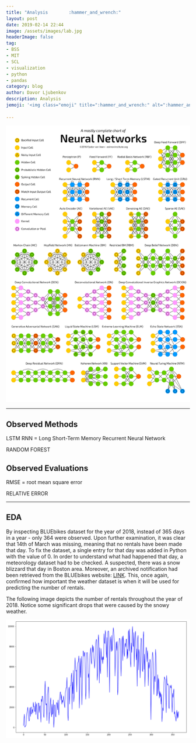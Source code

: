 ```yaml
---
title: "Analysis        :hammer_and_wrench:"
layout: post
date: 2019-02-14 22:44
image: /assets/images/lab.jpg
headerImage: false
tag:
- BSS
- MIT
- SCL
- visualization
- python
- pandas
category: blog
author: Davor Ljubenkov
description: Analysis
jemoji: '<img class="emoji" title=":hammer_and_wrench:" alt=":hammer_and_wrench:" src="https://assets.github.com/images/icons/emoji/unicode/1f6E0.png" height="20" width="20" align="absmiddle">'

---
```

![Markdown Image][1]

---

## Observed Methods

LSTM RNN = Long Short-Term Memory Recurrent Neural Network

RANDOM FOREST

## Observed Evaluations

RMSE = root mean square error

RELATIVE ERROR

---

## EDA

By inspecting BLUEbikes dataset for the year of 2018, instead of 365 days in a year - only 364 were observed. Upon further examination, it was clear that 14th of March was missing, meaning that no rentals have been made that day. To fix the dataset, a single entry for that day was added in Python with the value of 0. In order to understand what had happened that day, a meteorology dataset had to be checked. A suspected, there was a snow blizzard that day in Boston area. Moreover, an archived notification had been retrieved from the BLUEbikes website: [LINK](https://www.bluebikes.com/blog/system-alert-the-hubway-system-has-reopened-wed-3-14). This, once again, confirmed how important the weather dataset is when it will be used for predicting the number of rentals.

The following image depicts the number of rentals throughout the year of 2018. Notice some significant drops that were caused by the snowy weather.

![Markdown Image][2]



[1]: /assets/images/zoo.png
[2]: /assets/images/rentals2018.png
